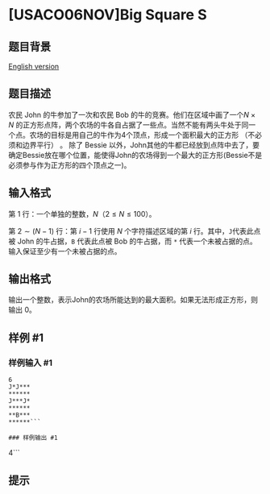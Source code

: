 # [USACO06NOV]Big Square S

## 题目背景

[English version](https://www.luogu.com.cn/paste/x781adew)

## 题目描述

农民 John 的牛参加了一次和农民 Bob 的牛的竞赛。他们在区域中画了一个$N\times N$ 的正方形点阵，两个农场的牛各自占据了一些点。当然不能有两头牛处于同一个点。农场的目标是用自己的牛作为$4$个顶点，形成一个面积最大的正方形 （不必须和边界平行） 。 除了 Bessie 以外，John其他的牛都已经放到点阵中去了，要确定Bessie放在哪个位置，能使得John的农场得到一个最大的正方形(Bessie不是必须参与作为正方形的四个顶点之一)。

## 输入格式

第 $1$ 行：一个单独的整数，$N$（$2 \leq N \leq 100$）。

第 $2 \sim (N-1)$ 行：第 $i-1$ 行使用 $N$ 个字符描述区域的第 $i$ 行。其中，`J`代表此点被 John 的牛占据，`B` 代表此点被 Bob 的牛占据，而 `*` 代表一个未被占据的点。输入保证至少有一个未被占据的点。

## 输出格式

输出一个整数，表示John的农场所能达到的最大面积。如果无法形成正方形，则输出 $0$。

## 样例 #1

### 样例输入 #1
```
6
J*J***
******
J***J*
******
**B***
******```

### 样例输出 #1

```
4```

## 提示


